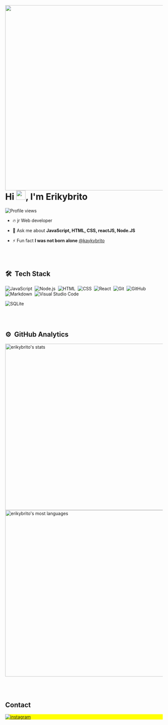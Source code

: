 
<img align="right" height="590em" src="https://raw.githubusercontent.com/gist/Erikybrito/bb13c428742fbc4c8749aa3f75e4008d/raw/aa3bcc900c1810520a5fbfdf1da8e28a36065856/githubcart.svg"/>
<h1 align="left">Hi <img src="https://raw.githubusercontent.com/kaueMarques/kaueMarques/master/hi.gif" height="30px">, I'm Erikybrito</h1>
<p align="left"> <img src="https://komarev.com/ghpvc/?username=erikybrito&color=yellow" alt="Profile views" /> </p>

- 🔥 jr Web developer 

- 💬 Ask me about **JavaScript, HTML, CSS, reactJS, Node.JS**

- ⚡ Fun fact **I was not born alone**  <a href="https://github.com/kaykybrito" target="_blank">@kaykybrito</a>



<br><br>

## 🛠 &nbsp;Tech Stack

![JavaScript](https://img.shields.io/badge/-JavaScript-05122A?style=flat&logo=javascript)&nbsp;
![Node.js](https://img.shields.io/badge/-Node.js-05122A?style=flat&logo=node.js)&nbsp;
![HTML](https://img.shields.io/badge/-HTML-05122A?style=flat&logo=HTML5)&nbsp;
![CSS](https://img.shields.io/badge/-CSS-05122A?style=flat&logo=CSS3&logoColor=1572B6)&nbsp;
![React](https://img.shields.io/badge/-React-05122A?style=flat&logo=react)&nbsp;
![Git](https://img.shields.io/badge/-Git-05122A?style=flat&logo=git)&nbsp;
![GitHub](https://img.shields.io/badge/-GitHub-05122A?style=flat&logo=github)&nbsp;
![Markdown](https://img.shields.io/badge/-Markdown-05122A?style=flat&logo=markdown)&nbsp;
![Visual Studio Code](https://img.shields.io/badge/-Visual%20Studio%20Code-05122A?style=flat&logo=visual-studio-code&logoColor=007ACC)&nbsp;
<!-- ![PostgreSQL](https://img.shields.io/badge/-PostgreSQL-05122A?style=flat&logo=postgresql)&nbsp; -->
![SQLite](https://img.shields.io/badge/-SQLite-05122A?style=flat&logo=sqlite)&nbsp;

<br><br>

## ⚙️ &nbsp;GitHub Analytics

<p align="left">
<img width="530em" src="https://github-readme-stats.vercel.app/api?username=erikybrito&show_icons=true&theme=vision-friendly-dark" alt="erikybrito's stats"/>
<img width="530em" src="https://github-readme-stats.vercel.app/api/top-langs/?username=erikybrito&layout=compact&theme=vision-friendly-dark" alt="erikybrito's most languages"/>
</p>

<br><br>

## Contact

<p align="left" style="background:yellow">
<!-- <a href="https://codepen.io/erikybrito" target="_blank">
  <img align="center" src="https://img.shields.io/badge/-erikybrito-05122A?style=flat&logo=codepen" alt="codepen"/>
</a> -->
<!-- <a href="https://twitter.com/erikybrito" target="_blank">
  <img align="center" src="https://img.shields.io/badge/-erikybrito-05122A?style=flat&logo=twitter" alt="twitter"/>  
</a> -->
<!-- <a href="https://linkedin.com/in/erikybrito" target="_blank">
  <img align="center" src="https://img.shields.io/badge/-erikybrito-05122A?style=flat&logo=linkedin" alt="linkedin"/>
</a> -->
<a href="https://instagram.com/joyeriky" target="_blank">
 <img align="center" src="https://img.shields.io/badge/-joyeriky-05122A?style=flat&logo=instagram" alt="instagram"/>
</a>
<!-- <a href="https://youtube.com/erikybrito" target="_blank">
 <img align="center" src="https://img.shields.io/badge/-erikybrito-05122A?style=flat&logo=youtube" alt="youtube"/>
</a> -->
</p>

<!--

<img width="490em" src="https://github-readme-twitter-gazf.vercel.app/api?id=erikybrito&layout=wide&show_reply=off&show_retweet=off" />


**erikybrito/erikybrito** is a ✨ _special_ ✨ repository because its `README.md` (this file) appears on your GitHub profile.

Here are some ideas to get you started:

- 🔭 I’m currently working on ...
- 🌱 I’m currently learning ...
- 👯 I’m looking to collaborate on ...
- 🤔 I’m looking for help with ...
- 💬 Ask me about ...
- 📫 How to reach me: ...
- 😄 Pronouns: ...
- ⚡ Fun fact: ...
-->

<!--
**Erikybrito/erikybrito** is a ✨ _special_ ✨ repository because its `README.md` (this file) appears on your GitHub profile.

Here are some ideas to get you started:

- 🔭 I’m currently working on ...
- 🌱 I’m currently learning ...
- 👯 I’m looking to collaborate on ...
- 🤔 I’m looking for help with ...
- 💬 Ask me about ...
- 📫 How to reach me: ...
- 😄 Pronouns: ...
- ⚡ Fun fact: ...
-->
